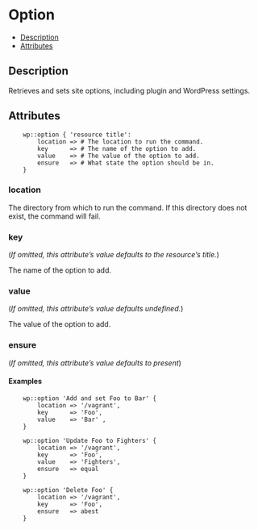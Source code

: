 # Option

* [Description](/classes/option.html#description)
* [Attributes](/classes/option.html#attributes)

## Description

Retrieves and sets site options, including plugin and WordPress settings.

## Attributes
``` puppet
	wp::option { 'resource title':
		location => # The location to run the command.
        key      => # The name of the option to add.
        value    => # The value of the option to add.
        ensure   => # What state the option should be in.
	}
```

### location

The directory from which to run the command. If this directory does not exist, the command will fail.

### key

(*If omitted, this attribute’s value defaults to the resource’s title.*)

The name of the option to add.

### value

(*If omitted, this attribute’s value defaults undefined.*)

The value of the option to add.

### ensure
(*If omitted, this attribute’s value defaults to present*)

#### Examples

``` puppet
    wp::option 'Add and set Foo to Bar' {
        location => '/vagrant',
        key      => 'Foo',
        value    => 'Bar' ,
    }
```

``` puppet
    wp::option 'Update Foo to Fighters' {
        location => '/vagrant',
        key      => 'Foo',
        value    => 'Fighters',
        ensure   => equal
    }
```

``` puppet
    wp::option 'Delete Foo' {
        location => '/vagrant',
        key      => 'Foo',
        ensure   => abest
    }
```
